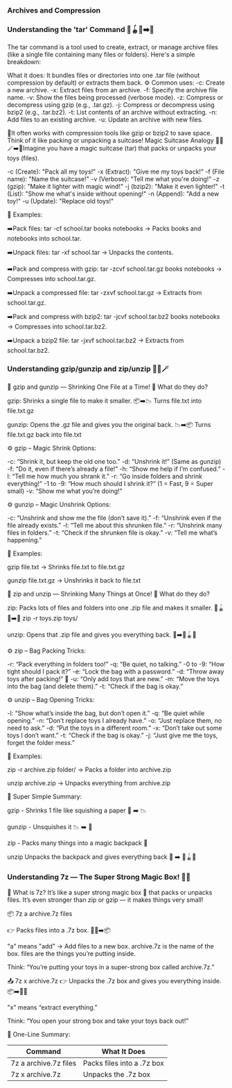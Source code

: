 ### Archives and Compression

### Understanding the 'tar' Command 🧸🪀📕➡️🎒
The tar command is a tool used to create, extract, or manage archive files (like a single file containing many files or folders). Here's a simple breakdown:

What it does: It bundles files or directories into one .tar file (without compression by default) or extracts them back.
⚙️ Common uses:
-c: Create a new archive.
-x: Extract files from an archive.
-f: Specify the archive file name.
-v: Show the files being processed (verbose mode).
-z: Compress or decompress using gzip (e.g., .tar.gz).
-j: Compress or decompress using bzip2 (e.g., .tar.bz2).
-t: List contents of an archive without extracting.
-n: Add files to an existing archive.
-u: Update an archive with new files.


🧳It often works with compression tools like gzip or bzip2 to save space. Think of it like packing or unpacking a suitcase!
Magic Suitcase Analogy
🎒🧸🪄➡️🎁Imagine you have a magic suitcase (tar) that packs or unpacks your toys (files).

-c (Create): "Pack all my toys!"
-x (Extract): "Give me my toys back!"
-f (File name): "Name the suitcase!"
-v (Verbose): "Tell me what you're doing!"
-z (gzip): "Make it lighter with magic wind!"
-j (bzip2): "Make it even lighter!"
-t (List): "Show me what's inside without opening!"
-n (Append): "Add a new toy!"
-u (Update): "Replace old toys!"

🧪 Examples:

➡️Pack files:
tar -cf school.tar books notebooks
→ Packs books and notebooks into school.tar.

➡️Unpack files:
tar -xf school.tar
→ Unpacks the contents.

➡️Pack and compress with gzip:
tar -zcvf school.tar.gz books notebooks
→ Compresses into school.tar.gz.

➡️Unpack a compressed file:
tar -zxvf school.tar.gz
→ Extracts from school.tar.gz.

➡️Pack and compress with bzip2:
tar -jcvf school.tar.bz2 books notebooks
→ Compresses into school.tar.bz2.

➡️Unpack a bzip2 file:
tar -jxvf school.tar.bz2
→ Extracts from school.tar.bz2.


### Understanding gzip/gunzip and zip/unzip 🎒🧸🪄
🧯 gzip and gunzip — Shrinking One File at a Time!
🎈 What do they do?

gzip: Shrinks a single file to make it smaller. 📦➡️📉 Turns file.txt into file.txt.gz

gunzip: Opens the .gz file and gives you the original back. 📉➡️📦 Turns file.txt.gz back into file.txt

⚙️ gzip – Magic Shrink Options:

-c: “Shrink it, but keep the old one too.”
-d: “Unshrink it!” (Same as gunzip)
-f: “Do it, even if there’s already a file!”
-h: “Show me help if I’m confused.”
-l: “Tell me how much you shrank it.”
-r: “Go inside folders and shrink everything!”
-1 to -9: “How much should I shrink it?” (1 = Fast, 9 = Super small)
-v: “Show me what you’re doing!”

⚙️ gunzip – Magic Unshrink Options:

-c: “Unshrink and show me the file (don’t save it).”
-f: “Unshrink even if the file already exists.”
-l: “Tell me about this shrunken file.”
-r: “Unshrink many files in folders.”
-t: “Check if the shrunken file is okay.”
-v: “Tell me what’s happening.”

🧪 Examples:

gzip file.txt → Shrinks file.txt to file.txt.gz

gunzip file.txt.gz → Unshrinks it back to file.txt

🎒 zip and unzip — Shrinking Many Things at Once!
🎁 What do they do?

zip: Packs lots of files and folders into one .zip file and makes it smaller. 🧸🪀📕➡️🎒 zip -r toys.zip toys/

unzip: Opens that .zip file and gives you everything back. 🎒➡️🧸🪀📕

⚙️ zip – Bag Packing Tricks:

-r: “Pack everything in folders too!”
-q: “Be quiet, no talking.”
-0 to -9: “How tight should I pack it?”
-e: “Lock the bag with a password.”
-d: “Throw away toys after packing!” 😬
-u: “Only add toys that are new.”
-m: “Move the toys into the bag (and delete them).”
-t: “Check if the bag is okay.”

⚙️ unzip – Bag Opening Tricks:

-l: “Show what’s inside the bag, but don’t open it.”
-q: “Be quiet while opening.”
-n: “Don’t replace toys I already have.”
-o: “Just replace them, no need to ask.”
-d: “Put the toys in a different room.”
-x: “Don’t take out some toys I don’t want.”
-t: “Check if the bag is okay.”
-j: “Just give me the toys, forget the folder mess.”

🧪 Examples:

zip -r archive.zip folder/ → Packs a folder into archive.zip

unzip archive.zip → Unpacks everything from archive.zip

🧠 Super Simple Summary:

gzip   -    Shrinks 1 file like squishing a paper 📄 ➡️ 📉

gunzip  -   Unsquishes it 📉 ➡️ 📄

zip    -    Packs many things into a magic backpack 🎒

unzip       Unpacks the backpack and gives everything back 🎒 ➡️ 🧸🪀📘


### Understanding 7z — The Super Strong Magic Box! 🧱🧊

🧱 What is 7z?
It’s like a super strong magic box 🧊 that packs or unpacks files. It’s even stronger than zip or gzip — it makes things very small!

📦 7z a archive.7z files

👉 Packs files into a .7z box. 🧸📕➡️📦

"a" means "add" → Add files to a new box.
archive.7z is the name of the box.
files are the things you’re putting inside.

Think: “You’re putting your toys in a super-strong box called archive.7z.”

📤 7z x archive.7z
👉 Unpacks the .7z box and gives you everything inside. 📦➡️🧸📕

"x" means “extract everything.”

Think: “You open your strong box and take your toys back out!”

🧠 One-Line Summary:

| Command               | What It Does                                   |
| --------------------- | ------------------------------------------- |
| 7z a archive.7z files | Packs files into a .7z box                  |
| 7z x archive.7z       | Unpacks the .7z box                         |





